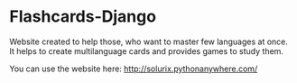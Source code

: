 # Flashcards-Django

Website created to help those, who want to master few languages at once.
It helps to create multilanguage cards and provides games to study them.

You can use the website here: http://solurix.pythonanywhere.com/
